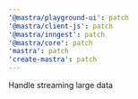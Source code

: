 ```yaml
---
'@mastra/playground-ui': patch
'@mastra/client-js': patch
'@mastra/inngest': patch
'@mastra/core': patch
'mastra': patch
'create-mastra': patch
---
```


Handle streaming large data
